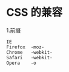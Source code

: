 # CSS 的兼容

1.前缀

    IE 
    Firefox  -moz-
    Chrome   -webkit-
    Safari   -webkit-
    Opera    -o